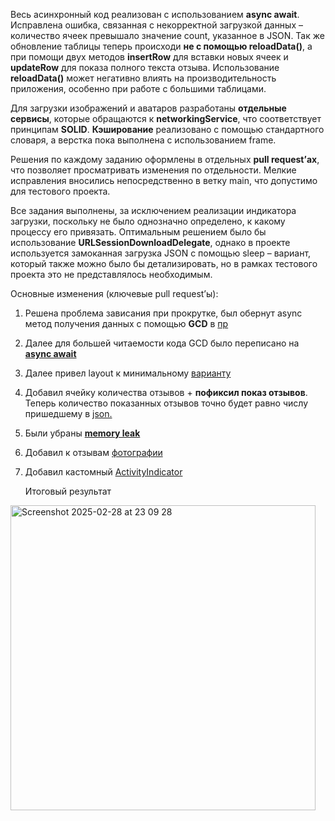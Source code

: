 Весь асинхронный код реализован с использованием **async await**. Исправлена ошибка, связанная с некорректной загрузкой данных – количество ячеек превышало значение count, указанное в JSON. Так же обновление таблицы теперь происходи **не с помощью reloadData()**, а при помощи двух методов **insertRow** для вставки новых ячеек и **updateRow** для показа полного текста отзыва. Использование **reloadData()** может негативно влиять на производительность приложения, особенно при работе с большими таблицами.

Для загрузки изображений и аватаров разработаны **отдельные сервисы**, которые обращаются к **networkingService**, что соответствует принципам **SOLID**. **Кэширование** реализовано с помощью стандартного словаря, а верстка пока выполнена с использованием frame.

Решения по каждому заданию оформлены в отдельных **pull request’ах**, что позволяет просматривать изменения по отдельности. Мелкие исправления вносились непосредственно в ветку main, что допустимо для тестового проекта.

Все задания выполнены, за исключением реализации индикатора загрузки, поскольку не было однозначно определено, к какому процессу его привязать. Оптимальным решением было бы использование **URLSessionDownloadDelegate**, однако в проекте используется замоканная загрузка JSON с помощью sleep – вариант, который также можно было бы детализировать, но в рамках тестового проекта это не представлялось необходимым.

Основные изменения (ключевые pull request’ы):
1) Решена проблема зависания при прокрутке, был обернут async  метод получения данных  с помощью **GCD** в [пр](https://github.com/Drozdnik/Reviews-Test/pull/2)
2) Далее для большей читаемости кода GCD было переписано на [**async await**](https://github.com/Drozdnik/Reviews-Test/pull/3)
3) Далее привел layout к минимальному [варианту](https://github.com/Drozdnik/Reviews-Test/pull/5)
4) Добавил ячейку количества отзывов + **пофиксил показ отзывов**. Теперь количество показанных отзывов точно будет равно числу пришедшему в [json.](https://github.com/Drozdnik/Reviews-Test/pull/9)
5) Были убраны [**memory leak**](https://github.com/Drozdnik/Reviews-Test/pull/15)
6) Добавил к отзывам [фотографии](https://github.com/Drozdnik/Reviews-Test/pull/21)
7) Добавил кастомный [ActivityIndicator](https://github.com/Drozdnik/Reviews-Test/pull/23)


   Итоговый результат
<img width="488" alt="Screenshot 2025-02-28 at 23 09 28" src="https://github.com/user-attachments/assets/5424aa74-464c-497a-bc21-cdc968bda062" />

